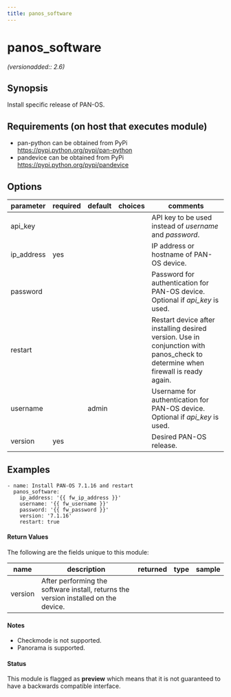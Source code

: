 ```yaml
---
title: panos_software
---
```

# panos_software

_(versionadded:: 2.6)_


## Synopsis

Install specific release of PAN-OS.


## Requirements (on host that executes module)

- pan-python can be obtained from PyPi https://pypi.python.org/pypi/pan-python
- pandevice can be obtained from PyPi https://pypi.python.org/pypi/pandevice

## Options

| parameter | required | default | choices | comments |
| --- | --- | --- | --- | --- |
| api_key |  |  |  | API key to be used instead of *username* and *password*. |
| ip_address | yes |  |  | IP address or hostname of PAN-OS device. |
| password |  |  |  | Password for authentication for PAN-OS device.  Optional if *api_key* is used. |
| restart |  |  |  | Restart device after installing desired version.  Use in conjunction with panos_check to determine when firewall is ready again. |
| username |  | admin |  | Username for authentication for PAN-OS device.  Optional if *api_key* is used. |
| version | yes |  |  | Desired PAN-OS release. |

## Examples

    - name: Install PAN-OS 7.1.16 and restart
      panos_software:
        ip_address: '{{ fw_ip_address }}'
        username: '{{ fw_username }}'
        password: '{{ fw_password }}'
        version: '7.1.16'
        restart: true
#### Return Values

The following are the fields unique to this module:

| name | description | returned | type | sample |
| --- | --- | --- | --- | --- |
| version | After performing the software install, returns the version installed on the device. |  |  |  |

#### Notes

- Checkmode is not supported.
- Panorama is supported.



#### Status

This module is flagged as **preview** which means that it is not guaranteed to have a backwards compatible interface.

